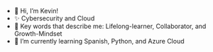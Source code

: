 - 👋 Hi, I’m Kevin!
- ✨ Cybersecurity and Cloud 
- 🌱 Key words that describe me: Lifelong-learner, Collaborator, and Growth-Mindset
- 👀 I’m currently learning Spanish, Python, and Azure Cloud


<!---
earkevin11/earkevin11 is a ✨ special ✨ repository because its `README.md` (this file) appears on your GitHub profile.
You can click the Preview link to take a look at your changes.
--->

